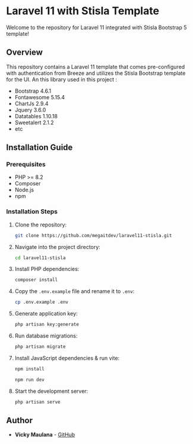 # Laravel 11 with Stisla Template

Welcome to the repository for Laravel 11 integrated with Stisla Bootstrap 5 template!

## Overview

This repository contains a Laravel 11 template that comes pre-configured with authentication from Breeze and utilizes the Stisla Bootstrap template for the UI. An this library used in this project :

-   Bootstrap 4.6.1
-   Fontawesome 5.15.4
-   ChartJs 2.9.4
-   Jquery 3.6.0
-   Datatables 1.10.18
-   Sweetalert 2.1.2
-   etc

## Installation Guide

### Prerequisites

-   PHP >= 8.2
-   Composer
-   Node.js
-   npm

### Installation Steps

1. Clone the repository:

    ```bash
    git clone https://github.com/megaitdev/laravel11-stisla.git
    ```

2. Navigate into the project directory:

    ```bash
    cd laravel11-stisla
    ```

3. Install PHP dependencies:

    ```bash
    composer install
    ```

4. Copy the `.env.example` file and rename it to `.env`:

    ```bash
    cp .env.example .env
    ```

5. Generate application key:

    ```bash
    php artisan key:generate
    ```

6. Run database migrations:

    ```bash
    php artisan migrate
    ```

7. Install JavaScript dependencies & run vite:

    ```bash
    npm install
    ```

    ```bash
    npm run dev
    ```

8. Start the development server:
    ```bash
    php artisan serve
    ```

## Author

-   **Vicky Maulana** - [GitHub](https://github.com/vickymaulana)
